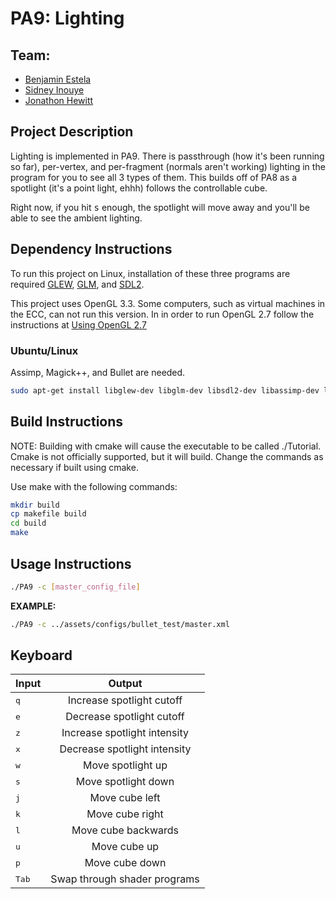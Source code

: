 # PA9: Lighting

## Team:
- [Benjamin Estela](https://github.com/nebunr)
- [Sidney Inouye](https://github.com/sinouye)
- [Jonathon Hewitt](https://github.com/zotlann)

## Project Description
Lighting is implemented in PA9. There is passthrough (how it's been running so far), per-vertex, and per-fragment (normals aren't working) lighting in the program for you to see all 3 types of them. This builds off of PA8 as a spotlight (it's a point light, ehhh) follows the controllable cube.

Right now, if you hit <kbd>s</kbd> enough, the spotlight will move away and you'll be able to see the ambient lighting.

## Dependency Instructions
To run this project on Linux, installation of these three programs are required [GLEW](http://glew.sourceforge.net/), [GLM](http://glm.g-truc.net/0.9.7/index.html), and [SDL2](https://wiki.libsdl.org/Tutorials).

This project uses OpenGL 3.3. Some computers, such as virtual machines in the ECC, can not run this version. In in order to run OpenGL 2.7 follow the instructions at [Using OpenGL 2.7](https://github.com/HPC-Vis/computer-graphics/wiki/Using-OpenGL-2.7)

### Ubuntu/Linux
Assimp, Magick++, and Bullet are needed.
```bash
sudo apt-get install libglew-dev libglm-dev libsdl2-dev libassimp-dev libbullet-dev
```

## Build Instructions
NOTE: Building with cmake will cause the executable to be called ./Tutorial. Cmake is not officially supported, but it will build. Change the commands as necessary if built using cmake.

Use make with the following commands:
```bash
mkdir build
cp makefile build
cd build
make
```

## Usage Instructions
```bash
./PA9 -c [master_config_file]
```
**EXAMPLE:**
```bash
./PA9 -c ../assets/configs/bullet_test/master.xml
```

## Keyboard
| Input | Output |
| - |:-:|
| <kbd>q</kbd> | Increase spotlight cutoff |
| <kbd>e</kbd> | Decrease spotlight cutoff |
| <kbd>z</kbd> | Increase spotlight intensity |
| <kbd>x</kbd> | Decrease spotlight intensity |
| <kbd>w</kbd> | Move spotlight up |
| <kbd>s</kbd> | Move spotlight down |
| <kbd>j</kbd> | Move cube left |
| <kbd>k</kbd> | Move cube right |
| <kbd>l</kbd> | Move cube backwards |
| <kbd>u</kbd> | Move cube up |
| <kbd>p</kbd> | Move cube down |
| <kbd>Tab</kbd> | Swap through shader programs  |
